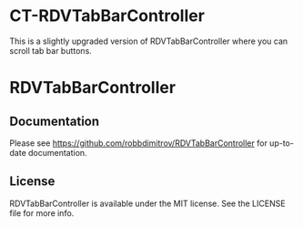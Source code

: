 
# CT-RDVTabBarController

This is a slightly upgraded version of RDVTabBarController where you can scroll tab bar buttons.

# RDVTabBarController

## Documentation

Please see https://github.com/robbdimitrov/RDVTabBarController for up-to-date documentation.

## License

RDVTabBarController is available under the MIT license. See the LICENSE file for more info.
